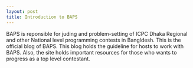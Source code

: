 ```yaml
---
layout: post
title: Introduction to BAPS
---
```


BAPS is reponsible for juding and problem-setting of ICPC Dhaka Regional and other National level programming contests in Bangldesh. This is the official blog of BAPS. This blog holds the guideline for hosts to work with BAPS. Also, the site holds important resources for those who wants to progress as a top level contestant. 
